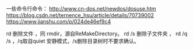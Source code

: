 一些命令行命令：
http://www.cn-dos.net/newdos/dosuse.htm
https://blog.csdn.net/ternence_hsu/article/details/70739002
https://www.jianshu.com/p/024de46ef9c4

rd 删除文件 ，同 rmdir，源自ReMakeDirectory。 rd /s 删除子文件夹 ， rd /q /s ，/q取自quiet 安静模式，/s删除目录树时不要求确认。
